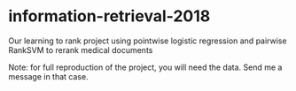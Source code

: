 # information-retrieval-2018
Our learning to rank project using pointwise logistic regression and pairwise RankSVM to rerank medical documents

Note: for full reproduction of the project, you will need the data. Send me a message in that case.
